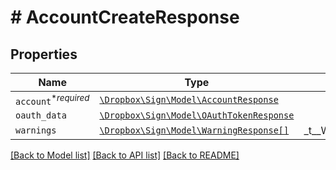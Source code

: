 # # AccountCreateResponse



## Properties

Name | Type | Description | Notes
------------ | ------------- | ------------- | -------------
| `account`<sup>*_required_</sup> | [```\Dropbox\Sign\Model\AccountResponse```](AccountResponse.md) |    |  |
| `oauth_data` | [```\Dropbox\Sign\Model\OAuthTokenResponse```](OAuthTokenResponse.md) |    |  |
| `warnings` | [```\Dropbox\Sign\Model\WarningResponse[]```](WarningResponse.md) |  _t__WarningResponse::LIST_DESCRIPTION  |  |

[[Back to Model list]](../../README.md#models) [[Back to API list]](../../README.md#endpoints) [[Back to README]](../../README.md)
